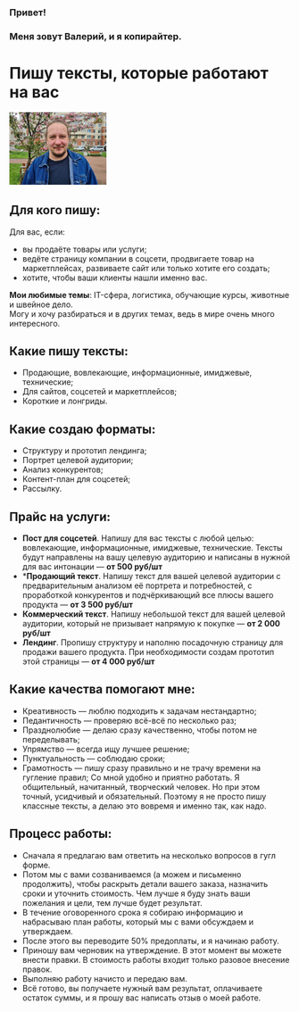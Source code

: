 ### Привет!
### Меня зовут Валерий, и я копирайтер.
# Пишу тексты, которые работают на вас

![Фотография](image.png)

## Для кого пишу:
Для вас, если:
- вы продаёте товары или услуги;
- ведёте страницу компании в соцсети, продвигаете товар на маркетплейсах, развиваете сайт или только хотите его создать;
- хотите, чтобы ваши клиенты нашли именно вас.

**Мои любимые темы**: IT-сфера, логистика, обучающие курсы, животные и швейное дело.\
Могу и хочу разбираться и в других темах, ведь в мире очень много интересного.

## Какие пишу тексты:
- Продающие, вовлекающие, информационные, имиджевые, технические;
- Для сайтов, соцсетей и маркетплейсов;
- Короткие и лонгриды.

## Какие создаю форматы:
- Структуру и прототип лендинга;
- Портрет целевой аудитории;
- Анализ конкурентов;
- Контент-план для соцсетей;
- Рассылку.

## Прайс на услуги:
* **Пост для соцсетей**. Напишу для вас тексты с любой целью: вовлекающие, информационные, имиджевые, технические. Тексты будут направлены на вашу целевую аудиторию и написаны в нужной для вас интонации — **от 500 руб/шт**
* ***Продающий текст**. Напишу текст для вашей целевой аудитории с предварительным анализом её портрета и потребностей, с проработкой конкурентов и подчёркивающий все плюсы вашего продукта — **от 3 500 руб/шт**
* **Коммерческий текст**. Напишу небольшой текст для вашей целевой аудитории, который не призывает напрямую к покупке — **от 2 000 руб/шт**
* **Лендинг**. Пропишу структуру и наполню посадочную страницу для продажи вашего продукта. При необходимости создам прототип этой страницы — **от 4 000 руб/шт**

## Какие качества помогают мне:
- Креативность — люблю подходить к задачам нестандартно;
- Педантичность — проверяю всё-всё по несколько раз;
- Празднолюбие — делаю сразу качественно, чтобы потом не переделывать;
- Упрямство — всегда ищу лучшее решение;
- Пунктуальность — соблюдаю сроки;
- Грамотность — пишу сразу правильно и не трачу времени на гугление правил;
Со мной удобно и приятно работать. Я общительный, начитанный, творческий человек. Но при этом точный, усидчивый и обязательный. Поэтому я не просто пишу классные тексты, а делаю это вовремя и именно так, как надо.

## Процесс работы:
- Сначала я предлагаю вам ответить на несколько вопросов в гугл форме.
- Потом мы с вами созваниваемся (а можем и письменно продолжить), чтобы раскрыть детали
вашего заказа, назначить сроки и уточнить стоимость. Чем лучше я буду знать ваши пожелания и цели, тем лучше будет результат.
- В течение оговоренного срока я собираю информацию и набрасываю план работы, который мы с вами обсуждаем и утверждаем.
- После этого вы переводите 50% предоплаты, и я начинаю работу.
- Приношу вам черновик на утверждение. В этот момент вы можете внести правки. В стоимость работы входит только разовое внесение правок.
- Выполняю работу начисто и передаю вам.
- Всё готово, вы получаете нужный вам результат, оплачиваете остаток суммы, и я прошу вас написать отзыв о моей работе.